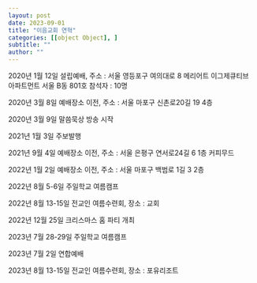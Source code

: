 ```yaml
---
layout: post
date: 2023-09-01
title: "이음교회 연혁"
categories: [[object Object], ]
subtitle: ""
author: ""
---
```



2020년 1월 12일 설립예배, 주소 : 서울 영등포구 여의대로 8 메리어트 이그제큐티브 아파트먼트 서울 B동 801호 참석자 : 10명


2020년 3월 8일 예배장소 이전, 주소 : 서울 마포구 신촌로20길 19 4층


2020년 3월 9일 말씀묵상 방송 시작


2021년 1월 3일 주보발행


2021년 9월 4일 예배장소 이전, 주소 : 서울 은평구 연서로24길 6 1층 커피무드


2022년 1월 2일 예배장소 이전, 주소 : 서울 마포구 백범로 1길 3 2층


2022년 8월 5-6일 주일학교 여름캠프


2022년 8월 13-15일 전교인 여름수련회, 장소 : 교회


2022년 12월 25일 크리스마스 홈 파티 개최


2023년 7월 28-29일 주일학교 여름캠프


2023년 7월 2일 연합예배


2023년 8월 13-15일 전교인 여름수련회, 장소 : 포유리조트

